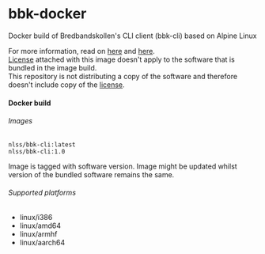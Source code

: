 # bbk-docker
Docker build of Bredbandskollen's CLI client (bbk-cli) based on Alpine Linux

For more information, read on [here](http://www.bredbandskollen.se/bredbandskollen-cli/) and [here](https://github.com/dotse/bbk).  
[License](LICENSE) attached with this image doesn't apply to the software that is bundled in the image build.  
This repository is not distributing a copy of the software and therefore doesn't include copy of the [license](https://github.com/dotse/bbk/blob/master/src/LICENSE).  


#### Docker build
  

###### Images
```
nlss/bbk-cli:latest
nlss/bbk-cli:1.0
```

Image is tagged with software version. Image might be updated whilst version of the bundled software remains the same.  

###### Supported platforms
- linux/i386
- linux/amd64
- linux/armhf
- linux/aarch64